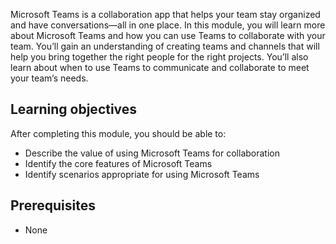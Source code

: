 Microsoft Teams is a collaboration app that helps your team stay organized and have conversations—all in one place. In this module, you will learn more about Microsoft Teams and how you can use Teams to collaborate with your team. You’ll gain an understanding of creating teams and channels that will help you bring together the right people for the right projects. You’ll also learn about when to use Teams to communicate and collaborate to meet your team’s needs.<br>

## Learning objectives

After completing this module, you should be able to:

 *  Describe the value of using Microsoft Teams for collaboration
 *  Identify the core features of Microsoft Teams
 *  Identify scenarios appropriate for using Microsoft Teams

## Prerequisites

 *  None
